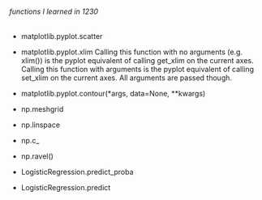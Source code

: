###### functions I learned in 1230
- matplotlib.pyplot.scatter
- matplotlib.pyplot.xlim
Calling this function with no arguments (e.g. xlim()) is the pyplot equivalent of calling get_xlim on the current axes. Calling this function with arguments is the pyplot equivalent of calling set_xlim on the current axes. All arguments are passed though.
- matplotlib.pyplot.contour(*args, data=None, **kwargs)

- np.meshgrid
- np.linspace
- np.c_
- np.ravel()

- LogisticRegression.predict_proba
- LogisticRegression.predict


